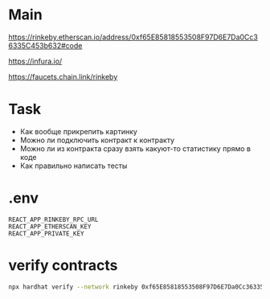 # Main

https://rinkeby.etherscan.io/address/0xf65E85818553508F97D6E7Da0Cc36335C453b632#code

https://infura.io/

https://faucets.chain.link/rinkeby

# Task 

- Как вообще прикрепить картинку
- Можно ли подключить контракт к контракту
- Можно ли из контракта сразу взять какуют-то статистику прямо в коде
- Как правильно написать тесты

# .env 

```
REACT_APP_RINKEBY_RPC_URL
REACT_APP_ETHERSCAN_KEY
REACT_APP_PRIVATE_KEY
```

# verify contracts 

```bash
npx hardhat verify --network rinkeby 0xf65E85818553508F97D6E7Da0Cc36335C453b632
```
